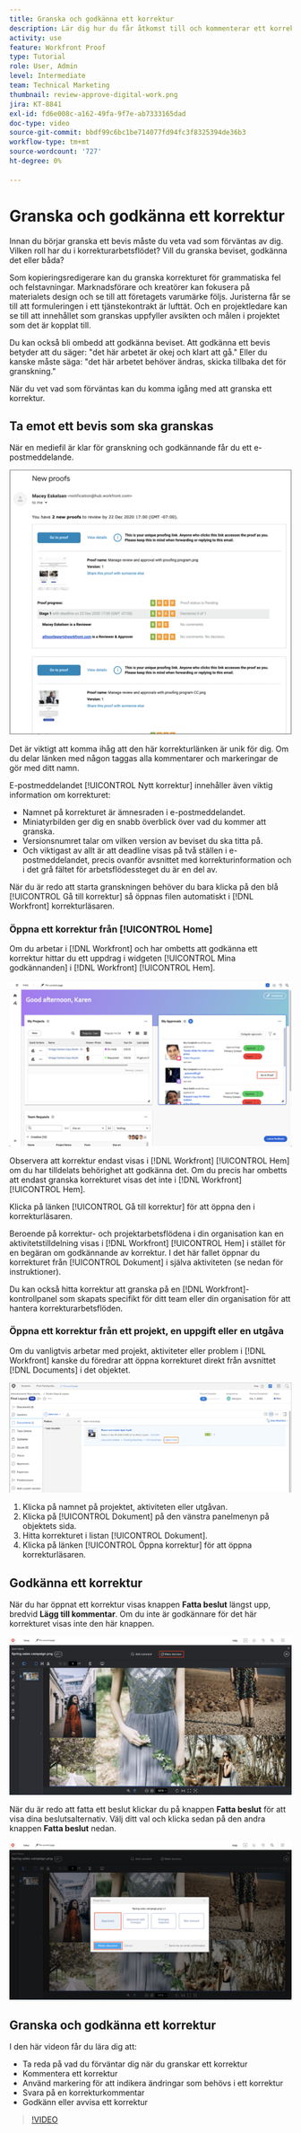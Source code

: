 ```yaml
---
title: Granska och godkänna ett korrektur
description: Lär dig hur du får åtkomst till och kommenterar ett korrektur, använder markeringar för att ange nödvändiga ändringar, svarar på korrekturkommentarer och fattar ett beslut om ett korrektur i  [!DNL Workfront].
activity: use
feature: Workfront Proof
type: Tutorial
role: User, Admin
level: Intermediate
team: Technical Marketing
thumbnail: review-approve-digital-work.png
jira: KT-8841
exl-id: fd6e008c-a162-49fa-9f7e-ab7333165dad
doc-type: video
source-git-commit: bbdf99c6bc1be714077fd94fc3f8325394de36b3
workflow-type: tm+mt
source-wordcount: '727'
ht-degree: 0%

---
```


# Granska och godkänna ett korrektur

Innan du börjar granska ett bevis måste du veta vad som förväntas av dig. Vilken roll har du i korrekturarbetsflödet? Vill du granska beviset, godkänna det eller båda?

Som kopieringsredigerare kan du granska korrekturet för grammatiska fel och felstavningar. Marknadsförare och kreatörer kan fokusera på materialets design och se till att företagets varumärke följs. Juristerna får se till att formuleringen i ett tjänstekontrakt är lufttät. Och en projektledare kan se till att innehållet som granskas uppfyller avsikten och målen i projektet som det är kopplat till.

Du kan också bli ombedd att godkänna beviset. Att godkänna ett bevis betyder att du säger: &quot;det här arbetet är okej och klart att gå.&quot; Eller du kanske måste säga: &quot;det här arbetet behöver ändras, skicka tillbaka det för granskning.&quot;

När du vet vad som förväntas kan du komma igång med att granska ett korrektur.

## Ta emot ett bevis som ska granskas

När en mediefil är klar för granskning och godkännande får du ett e-postmeddelande.

![En bild på ett nytt korrekturmeddelande som begär granskning och godkännande av två korrektur i [!DNL &#x200B; Workfront].](assets/new-proof-emails.png)

Det är viktigt att komma ihåg att den här korrekturlänken är unik för dig. Om du delar länken med någon taggas alla kommentarer och markeringar de gör med ditt namn.

E-postmeddelandet [!UICONTROL Nytt korrektur] innehåller även viktig information om korrekturet:

* Namnet på korrekturet är ämnesraden i e-postmeddelandet.
* Miniatyrbilden ger dig en snabb överblick över vad du kommer att granska.
* Versionsnumret talar om vilken version av beviset du ska titta på.
* Och viktigast av allt är att deadline visas på två ställen i e-postmeddelandet, precis ovanför avsnittet med korrekturinformation och i det grå fältet för arbetsflödessteget du är en del av.

När du är redo att starta granskningen behöver du bara klicka på den blå [!UICONTROL Gå till korrektur] så öppnas filen automatiskt i [!DNL Workfront] korrekturläsaren.

### Öppna ett korrektur från [!UICONTROL Home]

Om du arbetar i [!DNL Workfront] och har ombetts att godkänna ett korrektur hittar du ett uppdrag i widgeten [!UICONTROL Mina godkännanden] i [!DNL Workfront] [!UICONTROL Hem].

![En bild av widgeten [!UICONTROL Mina godkännanden] i [!DNL Workfront] [!UICONTROL Hem].](assets/open-proof-from-home.png)

Observera att korrektur endast visas i [!DNL Workfront] [!UICONTROL Hem] om du har tilldelats behörighet att godkänna det. Om du precis har ombetts att endast granska korrekturet visas det inte i [!DNL Workfront] [!UICONTROL Hem].

Klicka på länken [!UICONTROL Gå till korrektur] för att öppna den i korrekturläsaren.

Beroende på korrektur- och projektarbetsflödena i din organisation kan en aktivitetstilldelning visas i [!DNL Workfront] [!UICONTROL Hem] i stället för en begäran om godkännande av korrektur. I det här fallet öppnar du korrekturet från [!UICONTROL Dokument] i själva aktiviteten (se nedan för instruktioner).

Du kan också hitta korrektur att granska på en [!DNL Workfront]-kontrollpanel som skapats specifikt för ditt team eller din organisation för att hantera korrekturarbetsflöden.

### Öppna ett korrektur från ett projekt, en uppgift eller en utgåva

Om du vanligtvis arbetar med projekt, aktiviteter eller problem i [!DNL Workfront] kanske du föredrar att öppna korrekturet direkt från avsnittet [!DNL Documents] i det objektet.

![En bild av avsnittet [!UICONTROL Dokument] hittades i en [!DNL &#x200B; Workfront]-aktivitet med länken [!UICONTROL Öppna korrektur]markerad.](assets/open-proof-from-documents.png)

1. Klicka på namnet på projektet, aktiviteten eller utgåvan.
2. Klicka på [!UICONTROL Dokument] på den vänstra panelmenyn på objektets sida.
3. Hitta korrekturet i listan [!UICONTROL Dokument].
4. Klicka på länken [!UICONTROL Öppna korrektur] för att öppna korrekturläsaren.

## Godkänna ett korrektur

När du har öppnat ett korrektur visas knappen **Fatta beslut** längst upp, bredvid **Lägg till kommentar**. Om du inte är godkännare för det här korrekturet visas inte den här knappen.

![En bild av den första Beslutsknappen.](assets/make-decision-1.png)

När du är redo att fatta ett beslut klickar du på knappen **Fatta beslut** för att visa dina beslutsalternativ. Välj ditt val och klicka sedan på den andra knappen **Fatta beslut** nedan.

![En bild av den andra beslutsknappen.](assets/make-decision-2.png)

## Granska och godkänna ett korrektur

I den här videon får du lära dig att:

* Ta reda på vad du förväntar dig när du granskar ett korrektur
* Kommentera ett korrektur
* Använd markering för att indikera ändringar som behövs i ett korrektur
* Svara på en korrekturkommentar
* Godkänn eller avvisa ett korrektur

>[!VIDEO](https://video.tv.adobe.com/v/335141/?quality=12&learn=on&enablevpops=1)

<!--
#### Learn more
* Create and manage proof comments
* Make decisions on a proof
* Review a static proof
* Tag users to share a proof
* Notifications for proof comments and decisions
-->

<!--
#### Guides
* Reviewing proofs in [!DNL Workfront]
* -->
